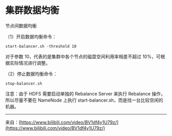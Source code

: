 # 集群数据均衡

节点间数据均衡

（1）开启数据均衡命令：

	start-balancer.sh -threshold 10

对于参数 10，代表的是集群中各个节点的磁盘空间利用率相差不超过 10%，可根据实际情况进行调整。

（2）停止数据均衡命令：

	stop-balancer.sh

注意：由于 HDFS 需要启动单独的 Rebalance Server 来执行 Rebalance 操作，所以尽量不要在 NameNode 上执行 start-balancer.sh，而是找一台比较空闲的机器。

---------------------------
来自：[https://www.bilibili.com/video/BV1df4y1U79z/](https://www.bilibili.com/video/BV1df4y1U79z/)